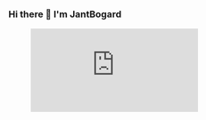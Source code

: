 ### Hi there 👋 I'm JantBogard

<figure><embed src="https://wakatime.com/share/@JantBogard/2688e942-0e44-4794-a8ac-d0cd5f4523f8.svg"></embed></figure>

